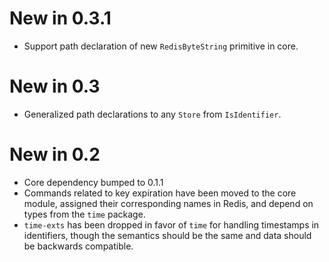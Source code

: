 # New in 0.3.1
- Support path declaration of new `RedisByteString` primitive in core.

# New in 0.3
- Generalized path declarations to any `Store` from `IsIdentifier`.

# New in 0.2

- Core dependency bumped to 0.1.1
- Commands related to key expiration have been moved to the core module, assigned their corresponding names in Redis, and depend on types from the `time` package.
- `time-exts` has been dropped in favor of `time` for handling timestamps in identifiers, though the semantics should be the same and data should be backwards compatible.

